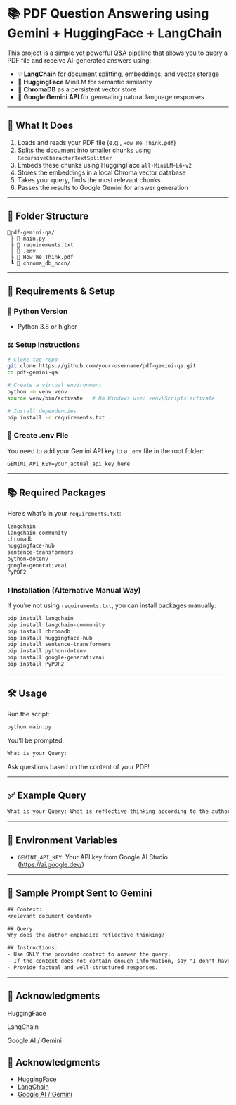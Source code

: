 # 📚 PDF Question Answering using Gemini + HuggingFace + LangChain

This project is a simple yet powerful Q&A pipeline that allows you to query a PDF file and receive AI-generated answers using:
- 💡 **LangChain** for document splitting, embeddings, and vector storage
- 🧠 **HuggingFace** MiniLM for semantic similarity
- 💃 **ChromaDB** as a persistent vector store
- 🤖 **Google Gemini API** for generating natural language responses

---

## 🧠 What It Does

1. Loads and reads your PDF file (e.g., `How We Think.pdf`)
2. Splits the document into smaller chunks using `RecursiveCharacterTextSplitter`
3. Embeds these chunks using HuggingFace `all-MiniLM-L6-v2`
4. Stores the embeddings in a local Chroma vector database
5. Takes your query, finds the most relevant chunks
6. Passes the results to Google Gemini for answer generation

---

## 📁 Folder Structure

```plaintext
📆pdf-gemini-qa/
 ├ 📄 main.py
 ├ 📄 requirements.txt
 ├ 📄 .env
 ├ 📄 How We Think.pdf
 ┗ 📁 chroma_db_nccn/
```

---

## 📆 Requirements & Setup

### 🐍 Python Version

- Python 3.8 or higher

### ⚖️ Setup Instructions

```bash
# Clone the repo
git clone https://github.com/your-username/pdf-gemini-qa.git
cd pdf-gemini-qa

# Create a virtual environment
python -m venv venv
source venv/bin/activate   # On Windows use: venv\Scripts\activate

# Install dependencies
pip install -r requirements.txt
```

### 📄 Create .env File

You need to add your Gemini API key to a `.env` file in the root folder:

```env
GEMINI_API_KEY=your_actual_api_key_here
```

---

## 📚 Required Packages

Here’s what’s in your `requirements.txt`:

```txt
langchain
langchain-community
chromadb
huggingface-hub
sentence-transformers
python-dotenv
google-generativeai
PyPDF2
```

### 🕽️ Installation (Alternative Manual Way)

If you’re not using `requirements.txt`, you can install packages manually:

```bash
pip install langchain
pip install langchain-community
pip install chromadb
pip install huggingface-hub
pip install sentence-transformers
pip install python-dotenv
pip install google-generativeai
pip install PyPDF2
```

---

## 🛠 Usage

Run the script:

```bash
python main.py
```

You'll be prompted:

```bash
What is your Query:
```

Ask questions based on the content of your PDF!

---

## ✅ Example Query

```bash
What is your Query: What is reflective thinking according to the author?
```

---

## 🔐 Environment Variables

- `GEMINI_API_KEY`: Your API key from Google AI Studio (https://ai.google.dev/)

---

## 🧪 Sample Prompt Sent to Gemini

```txt
## Context:
<relevant document content>

## Query:
Why does the author emphasize reflective thinking?

## Instructions:
- Use ONLY the provided context to answer the query.
- If the context does not contain enough information, say "I don't have enough information."
- Provide factual and well-structured responses.
```

---
## 🙌 Acknowledgments
HuggingFace

LangChain

Google AI / Gemini

## 🙌 Acknowledgments

- [HuggingFace](https://huggingface.co/)
- [LangChain](https://www.langchain.com/)
- [Google AI / Gemini](https://ai.google.dev/)

